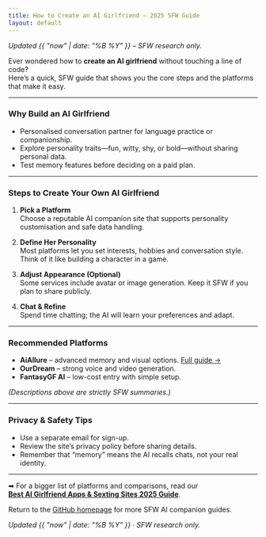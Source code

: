 ```yaml
---
title: How to Create an AI Girlfriend – 2025 SFW Guide
layout: default
---
```


*Updated {{ "now" | date: "%B %Y" }} – SFW research only.*

Ever wondered how to **create an AI girlfriend** without touching a line of code?  
Here’s a quick, SFW guide that shows you the core steps and the platforms that make it easy.

---

### Why Build an AI Girlfriend
* Personalised conversation partner for language practice or companionship.
* Explore personality traits—fun, witty, shy, or bold—without sharing personal data.
* Test memory features before deciding on a paid plan.

---

### Steps to Create Your Own AI Girlfriend
1. **Pick a Platform**  
   Choose a reputable AI companion site that supports personality customisation and safe data handling.

2. **Define Her Personality**  
   Most platforms let you set interests, hobbies and conversation style.  
   Think of it like building a character in a game.

3. **Adjust Appearance (Optional)**  
   Some services include avatar or image generation. Keep it SFW if you plan to share publicly.

4. **Chat & Refine**  
   Spend time chatting; the AI will learn your preferences and adapt.

---

### Recommended Platforms
* **AiAllure** – advanced memory and visual options. [Full guide →](https://www.aisextinghub.com/blog/best-ai-girlfriend-apps-2025)
* **OurDream** – strong voice and video generation.
* **FantasyGF AI** – low-cost entry with simple setup.

*(Descriptions above are strictly SFW summaries.)*

---

### Privacy & Safety Tips
* Use a separate email for sign-up.
* Review the site’s privacy policy before sharing details.
* Remember that “memory” means the AI recalls chats, not your real identity.

---

➡ For a bigger list of platforms and comparisons, read our  
[**Best AI Girlfriend Apps & Sexting Sites 2025 Guide**](https://www.aisextinghub.com/blog/best-ai-girlfriend-apps-2025).

Return to the [GitHub homepage](https://ai-companion-guides.github.io/) for more SFW AI companion guides.

*Updated {{ "now" | date: "%B %Y" }} · SFW research only.*
